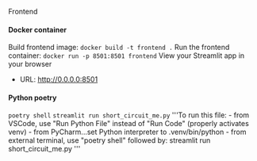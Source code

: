 
Frontend

#### Docker container
Build frontend image: `docker build -t frontend .`
Run the frontend container: `docker run -p 8501:8501 frontend`
View your Streamlit app in your browser
- URL: http://0.0.0.0:8501

#### Python poetry
`poetry shell`
`streamlit run short_circuit_me.py`
'''To run this file:
        - from VSCode, use "Run Python File" instead of "Run Code" (properly activates venv)
        - from PyCharm...set Python interpreter to .venv/bin/python
        - from external terminal, use "poetry shell" followed by:
            streamlit run short_circuit_me.py
'''
